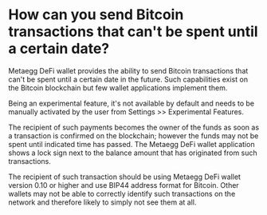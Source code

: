 # How can you send Bitcoin transactions that can't be spent until a certain date?

Metaegg DeFi wallet provides the ability to send Bitcoin transactions that can't be spent until a certain date in the future. Such capabilities exist on the Bitcoin blockchain but few wallet applications implement them.

Being an experimental feature, it's not available by default and needs to be manually activated by the user from Settings >> Experimental Features.

The recipient of such payments becomes the owner of the funds as soon as a transaction is confirmed on the blockchain; however the funds may not be spent until indicated time has passed. The Metaegg DeFi wallet application shows a lock sign next to the balance amount that has originated from such transactions.

The recipient of such transaction should be using Metaegg DeFi wallet version 0.10 or higher and use BIP44 address format for Bitcoin. Other wallets may not be able to correctly identify such transactions on the network and therefore likely to simply not see them at all.
